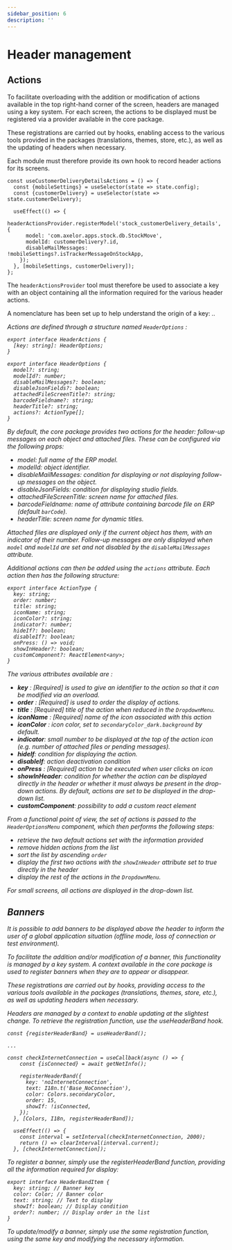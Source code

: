 ```yaml
---
sidebar_position: 6
description: ''
---
```


# Header management

## Actions

To facilitate overloading with the addition or modification of actions available in the top right-hand corner of the screen, headers are managed using a key system. For each screen, the actions to be displayed must be registered via a provider available in the core package.

These registrations are carried out by hooks, enabling access to the various tools provided in the packages (translations, themes, store, etc.), as well as the updating of headers when necessary.

Each module must therefore provide its own hook to record header actions for its screens.

```tsx
const useCustomerDeliveryDetailsActions = () => {
  const {mobileSettings} = useSelector(state => state.config);
  const {customerDelivery} = useSelector(state => state.customerDelivery);

  useEffect(() => {
    headerActionsProvider.registerModel('stock_customerDelivery_details', {
      model: 'com.axelor.apps.stock.db.StockMove',
      modelId: customerDelivery?.id,
      disableMailMessages: !mobileSettings?.isTrackerMessageOnStockApp,
    });
  }, [mobileSettings, customerDelivery]);
};
```

The `headerActionsProvider` tool must therefore be used to associate a key with an object containing all the information required for the various header actions.

A nomenclature has been set up to help understand the origin of a key: _<Module><Object><Screen type>._.

Actions are defined through a structure named `HeaderOptions` :

```tsx
export interface HeaderActions {
  [key: string]: HeaderOptions;
}

export interface HeaderOptions {
  model?: string;
  modelId?: number;
  disableMailMessages?: boolean;
  disableJsonFields?: boolean;
  attachedFileScreenTitle?: string;
  barcodeFieldname?: string;
  headerTitle?: string;
  actions?: ActionType[];
}
```

By default, the core package provides two actions for the header: follow-up messages on each object and attached files. These can be configured via the following props:

- _model_: full name of the ERP model.
- _modelId_: object identifier.
- _disableMailMessages_: condition for displaying or not displaying follow-up messages on the object.
- _disableJsonFields_: condition for displaying studio fields.
- _attachedFileScreenTitle_: screen name for attached files.
- _barcodeFieldname_: name of attribute containing barcode file on ERP (default `barCode`).
- _headerTitle_: screen name for dynamic titles.

Attached files are displayed only if the current object has them, with an indicator of their number. Follow-up messages are only displayed when `model` and `modelId` are set and not disabled by the `disableMailMessages` attribute.

Additional actions can then be added using the `actions` attribute. Each action then has the following structure:

```tsx
export interface ActionType {
  key: string;
  order: number;
  title: string;
  iconName: string;
  iconColor?: string;
  indicator?: number;
  hideIf?: boolean;
  disableIf?: boolean;
  onPress: () => void;
  showInHeader?: boolean;
  customComponent?: ReactElement<any>;
}
```

The various attributes available are :

- **key** : _[Required]_ is used to give an identifier to the action so that it can be modified via an overload.
- **order** : _[Required]_ is used to order the display of actions.
- **title** : _[Required]_ title of the action when reduced in the `DropdownMenu`.
- **iconName** : _[Required]_ name of the icon associated with this action
- **iconColor** : icon color, set to `secondaryColor_dark.background` by default.
- **indicator**: small number to be displayed at the top of the action icon (e.g. number of attached files or pending messages).
- **hideIf**: condition for displaying the action.
- **disableIf**: action deactivation condition
- **onPress** : _[Required]_ action to be executed when user clicks on icon
- **showInHeader**: condition for whether the action can be displayed directly in the header or whether it must always be present in the drop-down actions. By default, actions are set to be displayed in the drop-down list.
- **customComponent**: possibility to add a custom react element

From a functional point of view, the set of actions is passed to the `HeaderOptionsMenu` component, which then performs the following steps:

- retrieve the two default actions set with the information provided
- remove hidden actions from the list
- sort the list by ascending `order`
- display the first two actions with the `showInHeader` attribute set to true directly in the header
- display the rest of the actions in the `DropdownMenu`.

For small screens, all actions are displayed in the drop-down list.

## Banners

It is possible to add banners to be displayed above the header to inform the user of a global application situation (offline mode, loss of connection or test environment).

To facilitate the addition and/or modification of a banner, this functionality is managed by a key system. A context available in the core package is used to register banners when they are to appear or disappear.

These registrations are carried out by hooks, providing access to the various tools available in the packages (translations, themes, store, etc.), as well as updating headers when necessary.

Headers are managed by a context to enable updating at the slightest change. To retrieve the registration function, use the _useHeaderBand_ hook.

```tsx
const {registerHeaderBand} = useHeaderBand();

...

const checkInternetConnection = useCallback(async () => {
    const {isConnected} = await getNetInfo();

    registerHeaderBand({
      key: 'noInternetConnection',
      text: I18n.t('Base_NoConnection'),
      color: Colors.secondaryColor,
      order: 15,
      showIf: !isConnected,
    });
  }, [Colors, I18n, registerHeaderBand]);

  useEffect(() => {
    const interval = setInterval(checkInternetConnection, 2000);
    return () => clearInterval(interval.current);
  }, [checkInternetConnection]);
```

To register a banner, simply use the _registerHeaderBand_ function, providing all the information required for display:

```tsx
export interface HeaderBandItem {
  key: string; // Banner key
  color: Color; // Banner color
  text: string; // Text to display
  showIf: boolean; // Display condition
  order?: number; // Display order in the list
}
```

To update/modify a banner, simply use the same registration function, using the same key and modifying the necessary information.
